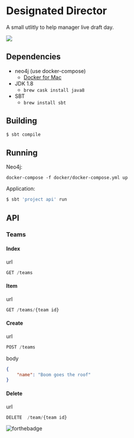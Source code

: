 # Designated Director

A small utlitly to help manager live draft day.

<a href="https://codeclimate.com/github/zznq/designated-director/maintainability"><img src="https://api.codeclimate.com/v1/badges/1349e51a942942c4c486/maintainability" /></a>

## Dependencies
  - neo4j (use docker-compose)
    - [Docker for Mac](https://docs.docker.com/docker-for-mac/install/)
  - JDK 1.8
    - `brew cask install java8`
  - SBT
    - `brew install sbt`

## Building

```bash
$ sbt compile
```

## Running

Neo4j:
```
docker-compose -f docker/docker-compose.yml up
```

Application:
```bash
$ sbt 'project api' run
```

## API

### Teams

#### Index

url
```javascript
GET /teams
```


#### Item

url
```javascript
GET /teams/{team id}
```


#### Create

url
``` javascript
POST /teams
```

body
``` json
{
	"name": "Boom goes the roof"
}
```

#### Delete

url
```javascript
DELETE  /team/{team id}
```


![forthebadge](https://forthebadge.com/images/badges/made-with-crayons.svg)
